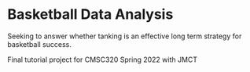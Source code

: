 # Basketball Data Analysis

Seeking to answer whether tanking is an effective long term strategy for basketball success.

Final tutorial project for CMSC320 Spring 2022 with JMCT
